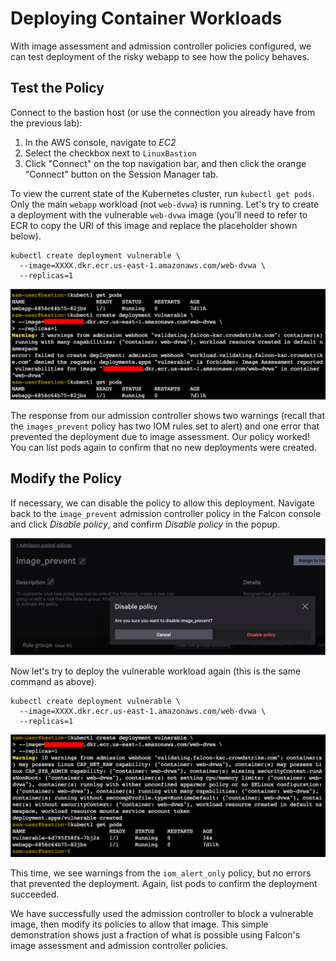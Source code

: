 # Deploying Container Workloads

With image assessment and admission controller policies configured, we can test deployment of the
risky webapp to see how the policy behaves.

## Test the Policy

Connect to the bastion host (or use the connection you already have from the previous lab):

1. In the AWS console, navigate to _EC2_
1. Select the checkbox next to `LinuxBastion`
1. Click "Connect" on the top navigation bar, and then click the orange "Connect" button on the Session Manager tab.

To view the current state of the Kubernetes cluster, run `kubectl get pods`.
Only the main `webapp` workload (not `web-dvwa`) is running. Let's try to create a deployment with the
vulnerable `web-dvwa` image (you'll need to refer to ECR to copy the URI of this image and replace
the placeholder shown below).

```shell
kubectl create deployment vulnerable \
  --image=XXXX.dkr.ecr.us-east-1.amazonaws.com/web-dvwa \
  --replicas=1
```

![Deployment of vulnerable is blocked](kubectl-create-vulnerable-blocked.png)

The response from our admission controller shows two warnings (recall that the `images_prevent` policy
has two IOM rules set to alert) and one error that prevented the deployment
due to image assessment. Our policy worked! You can list pods again to confirm that no new deployments
were created.

## Modify the Policy

If necessary, we can disable the policy to allow this deployment. Navigate back to the `image_prevent`
admission controller policy in the Falcon console and click _Disable policy_, and confirm _Disable policy_
in the popup.

![Disable image_prevent](falcon-disable-kac.png)

Now let's try to deploy the vulnerable workload again (this is the same command as above).

```shell
kubectl create deployment vulnerable \
  --image=XXXX.dkr.ecr.us-east-1.amazonaws.com/web-dvwa \
  --replicas=1
```

![Vulnerable app created](kubectl-create-vulnerable-allowed.png)

This time, we see warnings from the `iom_alert_only` policy, but no errors that prevented the deployment.
Again, list pods to confirm the deployment succeeded.

We have successfully used the admission controller to block a vulnerable image, then modify its
policies to allow that image. This simple demonstration shows just a fraction of what is possible
using Falcon's image assessment and admission controller policies.
